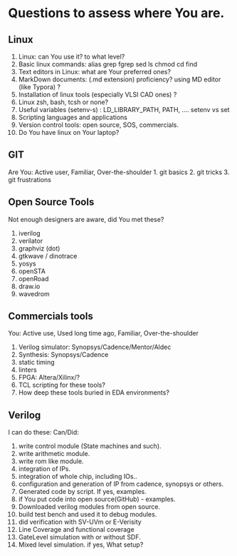 # Questions to assess where You are.

## Linux
1. Linux: can You use it? to what level?
2. Basic linux commands:  alias grep fgrep sed ls chmod cd find 
3. Text editors in Linux: what are Your preferred ones?
4. MarkDown documents: (.md extension) proficiency?  using MD editor (like Typora) ?
5. Installation of linux tools (especially VLSI CAD ones) ?
6. Linux zsh, bash, tcsh or none? 
7. Useful variables (setenv-s) : LD_LIBRARY_PATH, PATH, .... setenv vs set
8. Scripting languages and applications
9. Version control tools: open source, SOS, commercials.
10. Do You have linux on Your laptop?

## GIT
Are You:  Active user, Familiar, Over-the-shoulder
    1. git basics
    2. git tricks
    3. git frustrations


## Open Source Tools
Not enough designers are aware, did You met these?
1. iverilog
2. verilator
3. graphviz (dot)
4. gtkwave / dinotrace
5. yosys
6. openSTA
7. openRoad
8. draw.io 
9. wavedrom


## Commercials tools
You: Active use, Used long time ago, Familiar, Over-the-shoulder
1. Verilog simulator: Synopsys/Cadence/Mentor/Aldec
2. Synthesis: Synopsys/Cadence
3. static timing
4. linters
5. FPGA:  Altera/Xilinx/?
6. TCL scripting for these tools?
7. How deep these tools buried in EDA environments?

## Verilog
I can do these: Can/Did:
1.  write control module (State machines and such).
2.  write arithmetic module.
3.  write rom like module.
4.  integration of IPs.
5.  integration of whole chip, including IOs..
6.  configuration and generation of IP from cadence, synopsys or others.
7. Generated code by script. If yes, examples.
8. if You put code into open source(GitHub) - examples.
9. Downloaded verilog modules from open source.
10. build test bench and used it to debug modules.
11. did verification with SV-UVm or E-Verisity
12. Line Coverage and functional coverage
13. GateLevel simulation with or without SDF.
14. Mixed level simulation. if yes, What setup?




